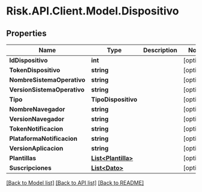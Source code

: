 # Risk.API.Client.Model.Dispositivo

## Properties

Name | Type | Description | Notes
------------ | ------------- | ------------- | -------------
**IdDispositivo** | **int** |  | [optional] 
**TokenDispositivo** | **string** |  | [optional] 
**NombreSistemaOperativo** | **string** |  | [optional] 
**VersionSistemaOperativo** | **string** |  | [optional] 
**Tipo** | **TipoDispositivo** |  | [optional] 
**NombreNavegador** | **string** |  | [optional] 
**VersionNavegador** | **string** |  | [optional] 
**TokenNotificacion** | **string** |  | [optional] 
**PlataformaNotificacion** | **string** |  | [optional] 
**VersionAplicacion** | **string** |  | [optional] 
**Plantillas** | [**List&lt;Plantilla&gt;**](Plantilla.md) |  | [optional] 
**Suscripciones** | [**List&lt;Dato&gt;**](Dato.md) |  | [optional] 

[[Back to Model list]](../README.md#documentation-for-models) [[Back to API list]](../README.md#documentation-for-api-endpoints) [[Back to README]](../README.md)

